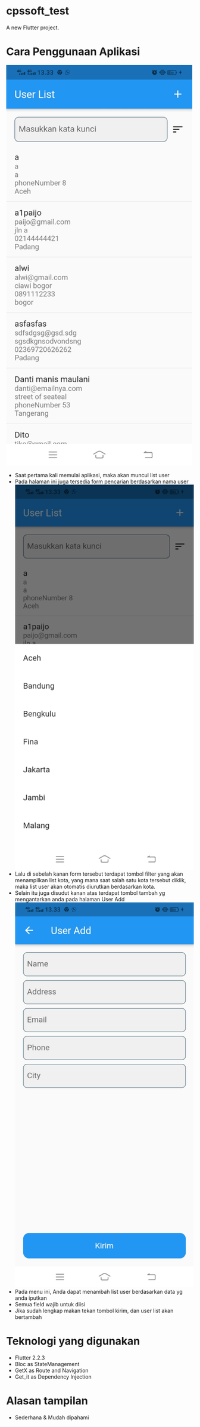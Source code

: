 # cpssoft_test

A new Flutter project.

# Cara Penggunaan Aplikasi

<img src="ReadMe1.jpeg" width="500">

- Saat pertama kali memulai aplikasi, maka akan muncul list user
- Pada halaman ini juga tersedia form pencarian berdasarkan nama user
  <img src="ReadMe2.jpeg" width="500">
- Lalu di sebelah kanan form tersebut terdapat tombol filter yang akan menampilkan list kota, yang mana saat salah satu kota tersebut diklik, maka list user akan otomatis diurutkan berdasarkan kota.
- Selain itu juga disudut kanan atas terdapat tombol tambah yg mengantarkan anda pada halaman User Add
  <img src="ReadMe3.jpeg" width="500">
- Pada menu ini, Anda dapat menambah list user berdasarkan data yg anda iputkan
- Semua field wajib untuk diisi
- Jika sudah lengkap makan tekan tombol kirim, dan user list akan bertambah

# Teknologi yang digunakan

- Flutter 2.2.3
- Bloc as StateManagement
- GetX as Route and Navigation
- Get_it as Dependency Injection

# Alasan tampilan

- Sederhana & Mudah dipahami
